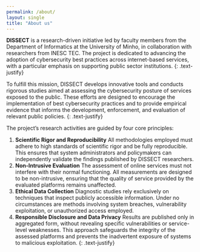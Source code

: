 ```yaml
---
permalink: /about/
layout: single
title: "About us"
---
```


**DISSECT** is a research-driven initiative led by faculty members from the Department of Informatics at the University of Minho, in collaboration with researchers from INESC TEC. The project is dedicated to advancing the adoption of cybersecurity best practices across internet-based services, with a particular emphasis on supporting public sector institutions.
{: .text-justify}

To fulfill this mission, DISSECT develops innovative tools and conducts rigorous studies aimed at assessing the cybersecurity posture of services exposed to the public. These efforts are designed to encourage the implementation of best cybersecurity practices and to provide empirical evidence that informs the development, enforcement, and evaluation of relevant public policies.
{: .text-justify}

The project’s research activities are guided by four core principles:

1. **Scientific Rigor and Reproducibility**
All methodologies employed must adhere to high standards of scientific rigor and be fully reproducible. This ensures that system administrators and policymakers can independently validate the findings published by DISSECT researchers.
2. **Non-Intrusive Evaluation**
The assessment of online services must not interfere with their normal functioning. All measurements are designed to be non-intrusive, ensuring that the quality of service provided by the evaluated platforms remains unaffected.
3. **Ethical Data Collection**
Diagnostic studies rely exclusively on techniques that inspect publicly accessible information. Under no circumstances are methods involving system breaches, vulnerability exploitation, or unauthorized access employed.
4. **Responsible Disclosure and Data Privacy**
Results are published only in aggregated form, without revealing specific vulnerabilities or service-level weaknesses. This approach safeguards the integrity of the assessed platforms and prevents the inadvertent exposure of systems to malicious exploitation.
{: .text-justify}